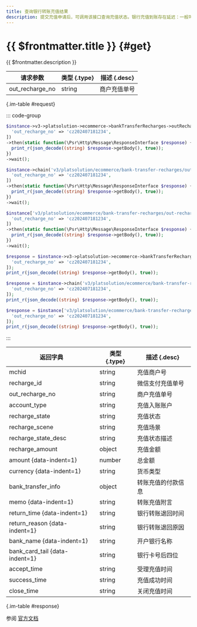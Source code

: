 ```yaml
---
title: 查询银行转账充值结果
description: 提交充值申请后，可调用该接口查询充值状态。银行充值到账存在延迟：一般可在10分钟内到账。受央行大额系统工作时间限制，周一至周四17:15-20:30，周五17:15-24:00，节假日全天会延迟到账
---
```


# {{ $frontmatter.title }} {#get}

{{ $frontmatter.description }}

| 请求参数 | 类型 {.type} | 描述 {.desc}
| --- | --- | ---
| out_recharge_no | string | 商户充值单号

{.im-table #request}

::: code-group

```php [异步纯链式]
$instance->v3->platsolution->ecommerce->bankTransferRecharges->outRechargeNo->_out_recharge_no_->getAsync([
  'out_recharge_no' => 'cz202407181234',
])
->then(static function(\Psr\Http\Message\ResponseInterface $response) {
  print_r(json_decode((string) $response->getBody(), true));
})
->wait();
```

```php [异步声明式]
$instance->chain('v3/platsolution/ecommerce/bank-transfer-recharges/out-recharge-no/{out_recharge_no}')->getAsync([
  'out_recharge_no' => 'cz202407181234',
])
->then(static function(\Psr\Http\Message\ResponseInterface $response) {
  print_r(json_decode((string) $response->getBody(), true));
})
->wait();
```

```php [异步属性式]
$instance['v3/platsolution/ecommerce/bank-transfer-recharges/out-recharge-no/{out_recharge_no}']->getAsync([
  'out_recharge_no' => 'cz202407181234',
])
->then(static function(\Psr\Http\Message\ResponseInterface $response) {
  print_r(json_decode((string) $response->getBody(), true));
})
->wait();
```

```php [同步纯链式]
$response = $instance->v3->platsolution->ecommerce->bankTransferRecharges->outRechargeNo->_out_recharge_no_->get([
  'out_recharge_no' => 'cz202407181234',
]);
print_r(json_decode((string) $response->getBody(), true));
```

```php [同步声明式]
$response = $instance->chain('v3/platsolution/ecommerce/bank-transfer-recharges/out-recharge-no/{out_recharge_no}')->get([
  'out_recharge_no' => 'cz202407181234',
]);
print_r(json_decode((string) $response->getBody(), true));
```

```php [同步属性式]
$response = $instance['v3/platsolution/ecommerce/bank-transfer-recharges/out-recharge-no/{out_recharge_no}']->get([
  'out_recharge_no' => 'cz202407181234',
]);
print_r(json_decode((string) $response->getBody(), true));
```

:::

| 返回字典 | 类型 {.type} | 描述 {.desc}
| --- | --- | ---
| mchid | string | 充值商户号
| recharge_id | string | 微信支付充值单号
| out_recharge_no | string | 商户充值单号
| account_type | string | 充值入账账户
| recharge_state | string | 充值状态
| recharge_scene | string | 充值场景
| recharge_state_desc | string | 充值状态描述
| recharge_amount | object | 充值金额
| amount {data-indent=1} | number | 总金额
| currency {data-indent=1} | string | 货币类型
| bank_transfer_info | object | 转账充值的付款信息
| memo {data-indent=1} | string | 转账充值附言
| return_time {data-indent=1} | string | 银行转账退回时间
| return_reason {data-indent=1} | string | 银行转账退回原因
| bank_name {data-indent=1} | string | 开户银行名称
| bank_card_tail {data-indent=1} | string | 银行卡号后四位
| accept_time | string | 受理充值时间
| success_time | string | 充值成功时间
| close_time | string | 关闭充值时间

{.im-table #response}

参阅 [官方文档](https://pay.weixin.qq.com/docs/partner/apis/platsolution-mch-recharge/bank-recharge/bank-transfer-recharge-get-by-out-no.html)
